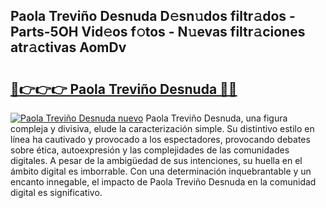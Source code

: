 ## Paola Treviño Desnuda D𝚎sn𝚞dos filtr𝚊dos - Parts-5OH Vid𝚎os f𝚘tos - N𝚞evas filtr𝚊ciones atr𝚊ctivas AomDv

# <h2><a href="http://mb5gkt.tromn.icu/?c=Paola+Trevi%c3%b1o+Desnuda">🔗👉👉👉 Paola Treviño Desnuda 🔗🔗</a></h2>

[![Paola Treviño Desnuda nuevo](https://i.imgur.com/pEAQMta.gif)](http://mb5gkt.tromn.icu/?c=Paola+Trevi%c3%b1o+Desnuda)
Paola Treviño Desnuda, una figura compleja y divisiva, elude la caracterización simple. Su distintivo estilo en línea ha cautivado y provocado a los espectadores, provocando debates sobre ética, autoexpresión y las complejidades de las comunidades digitales. A pesar de la ambigüedad de sus intenciones, su huella en el ámbito digital es imborrable. Con una determinación inquebrantable y un encanto innegable, el impacto de Paola Treviño Desnuda en la comunidad digital es significativo.
